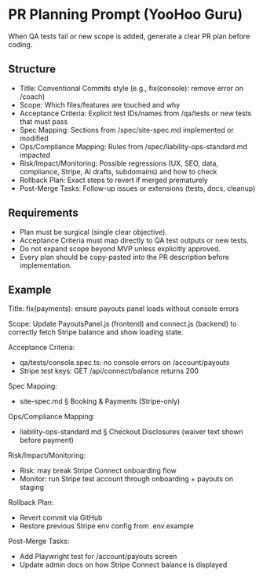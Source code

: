 # PR Planning Prompt (YooHoo Guru)

When QA tests fail or new scope is added, generate a clear PR plan before coding.

## Structure
- Title: Conventional Commits style (e.g., fix(console): remove error on /coach)
- Scope: Which files/features are touched and why
- Acceptance Criteria: Explicit test IDs/names from /qa/tests or new tests that must pass
- Spec Mapping: Sections from /spec/site-spec.md implemented or modified
- Ops/Compliance Mapping: Rules from /spec/liability-ops-standard.md impacted
- Risk/Impact/Monitoring: Possible regressions (UX, SEO, data, compliance, Stripe, AI drafts, subdomains) and how to check
- Rollback Plan: Exact steps to revert if merged prematurely
- Post-Merge Tasks: Follow-up issues or extensions (tests, docs, cleanup)

## Requirements
- Plan must be surgical (single clear objective).
- Acceptance Criteria must map directly to QA test outputs or new tests.
- Do not expand scope beyond MVP unless explicitly approved.
- Every plan should be copy-pasted into the PR description before implementation.

## Example

Title: fix(payments): ensure payouts panel loads without console errors

Scope: Update PayoutsPanel.js (frontend) and connect.js (backend) to correctly fetch Stripe balance and show loading state.

Acceptance Criteria:
- qa/tests/console.spec.ts: no console errors on /account/payouts
- Stripe test keys: GET /api/connect/balance returns 200

Spec Mapping:
- site-spec.md § Booking & Payments (Stripe-only)

Ops/Compliance Mapping:
- liability-ops-standard.md § Checkout Disclosures (waiver text shown before payment)

Risk/Impact/Monitoring:
- Risk: may break Stripe Connect onboarding flow
- Monitor: run Stripe test account through onboarding + payouts on staging

Rollback Plan:
- Revert commit via GitHub
- Restore previous Stripe env config from .env.example

Post-Merge Tasks:
- Add Playwright test for /account/payouts screen
- Update admin docs on how Stripe Connect balance is displayed

